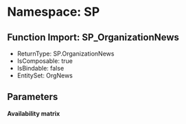 # Namespace: SP

## Function Import: SP_OrganizationNews

- ReturnType: SP.OrganizationNews
- IsComposable: true
- IsBindable: false
- EntitySet: OrgNews

## Parameters

**Availability matrix**

